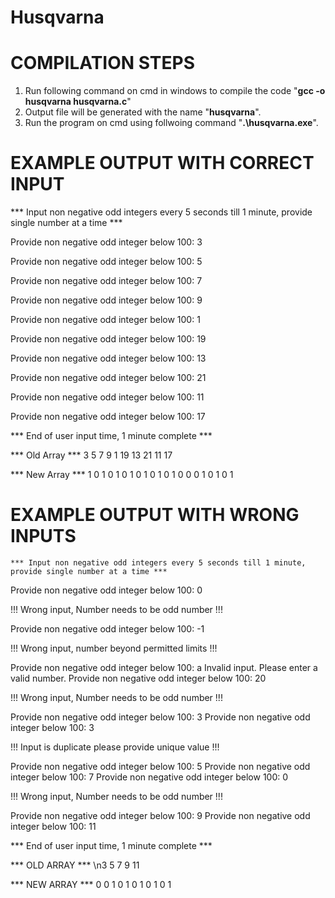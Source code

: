 # Husqvarna
# COMPILATION STEPS

  1. Run following command on cmd in windows to compile the code "**gcc -o husqvarna husqvarna.c**"
  2. Output file will be generated with the name "**husqvarna**".
  3. Run the program on cmd using follwoing command "**.\husqvarna.exe**".

# EXAMPLE OUTPUT WITH CORRECT INPUT

  *** Input non negative odd integers every 5 seconds till 1 minute,
    provide single number at a time ***

  Provide non negative odd integer below 100: 3
  
  Provide non negative odd integer below 100: 5
  
  Provide non negative odd integer below 100: 7
  
  Provide non negative odd integer below 100: 9
  
  Provide non negative odd integer below 100: 1
  
  Provide non negative odd integer below 100: 19
  
  Provide non negative odd integer below 100: 13
  
  Provide non negative odd integer below 100: 21
  
  Provide non negative odd integer below 100: 11
  
  Provide non negative odd integer below 100: 17
  
  *** End of user input time, 1 minute complete ***
  
  *** Old Array ***
  3 5 7 9 1 19 13 21 11 17
  
  *** New Array ***
  1 0 1 0 1 0 1 0 1 0 1 0 1 0 0 0 1 0 1 0 1

  # EXAMPLE OUTPUT WITH WRONG INPUTS

    *** Input non negative odd integers every 5 seconds till 1 minute,
    provide single number at a time ***

Provide non negative odd integer below 100: 0

!!! Wrong input, Number needs to be odd number !!!

Provide non negative odd integer below 100: -1

!!! Wrong input, number beyond permitted limits !!!

Provide non negative odd integer below 100: a
Invalid input. Please enter a valid number.
Provide non negative odd integer below 100: 20

!!! Wrong input, Number needs to be odd number !!!

Provide non negative odd integer below 100: 3
Provide non negative odd integer below 100: 3

!!! Input is duplicate please provide unique value !!!

Provide non negative odd integer below 100: 5
Provide non negative odd integer below 100: 7
Provide non negative odd integer below 100: 0

!!! Wrong input, Number needs to be odd number !!!

Provide non negative odd integer below 100: 9
Provide non negative odd integer below 100: 11

*** End of user input time, 1 minute complete ***

*** OLD ARRAY ***
\n3 5 7 9 11

*** NEW ARRAY ***
0 0 1 0 1 0 1 0 1 0 1
  
